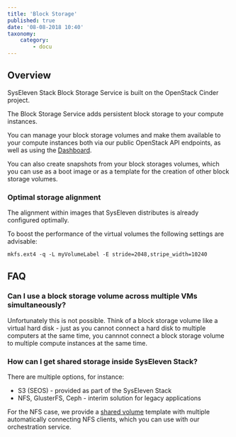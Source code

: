 ```yaml
---
title: 'Block Storage'
published: true
date: '08-08-2018 10:40'
taxonomy:
    category:
        - docu
---
```


## Overview

SysEleven Stack Block Storage Service is built on the OpenStack Cinder project.

The Block Storage Service adds persistent block storage to your compute instances.

You can manage your block storage volumes and make them available to your compute instances both via our public OpenStack API endpoints, as well as using the [Dashboard](https://dashboard.cloud.syseleven.net).

You can also create snapshots from your block storages volumes, which you can use as a boot image or as a template for the creation of other block storage volumes.

### Optimal storage alignment

The alignment within images that SysEleven distributes is already configured optimally.

To boost the performance of the virtual volumes the following settings are advisable:

```shell
mkfs.ext4 -q -L myVolumeLabel -E stride=2048,stripe_width=10240
```

## FAQ

### Can I use a block storage volume across multiple VMs simultaneously?

Unfortunately this is not possible. Think of a block storage volume like a virtual hard disk - just as you cannot connect a hard disk to multiple computers at the same time, you cannnot connect a block storage volume to multiple compute instances at the same time.

### How can I get shared storage inside SysEleven Stack?

There are multiple options, for instance:

 * S3 (SEOS) - provided as part of the SysEleven Stack
 * NFS, GlusterFS, Ceph - interim solution for legacy applications

For the NFS case, we provide a [shared volume](https://github.com/syseleven/heat-examples/tree/master/shared-volume) template with multiple automatically connecting NFS clients, which you can use with our orchestration service.